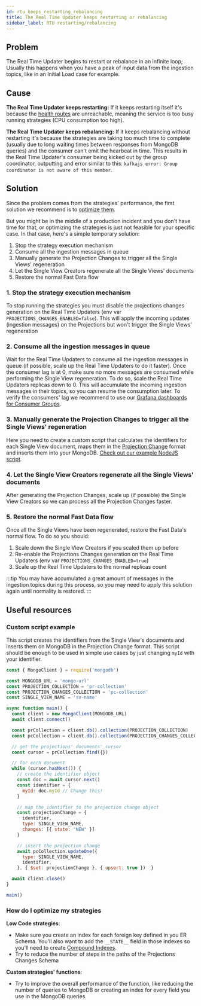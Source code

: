 ```yaml
---
id: rtu_keeps_restarting_rebalancing
title: The Real Time Updater keeps restarting or rebalancing
sidebar_label: RTU restarting/rebalancing
---
```


## Problem

The Real Time Updater begins to restart or rebalance in an infinite loop; Usually this happens when you have a peak of input data from the ingestion topics, like in an Initial Load case for example.

## Cause

**The Real Time Updater keeps restarting:** If it keeps restarting itself it's because the [health routes](/getting-started/guidelines//microservice-vademecum.md#health-routes) are unreachable, meaning the service is too busy running strategies (CPU consumption too high).

**The Real Time Updater keeps rebalancing:** If it keeps rebalancing without restarting it's because the strategies are taking too much time to complete (usually due to long waiting times between responses from MongoDB queries) and the consumer can't emit the hearbeat in time. This results in the Real Time Updater's consumer being kicked out by the group coordinator, outputting and error similar to this: `kafkajs error: Group coordinator is not aware of this member`.

## Solution

Since the problem comes from the strategies' performance, the first solution we recommend is to  [optimize them](#how-do-i-optimize-my-strategies).

But you might be in the middle of a production incident and you don't have time for that, or optimizing the strategies is just not feasible for your specific case. 
In that case, here's a simple temporary solution:

1. Stop the strategy execution mechanism
2. Consume all the ingestion messages in queue
3. Manually generate the Projection Changes to trigger all the Single Views' regeneration
4. Let the Single View Creators regenerate all the Single Views' documents
5. Restore the normal Fast Data flow

### 1. Stop the strategy execution mechanism

To stop running the strategies you must disable the projections changes generation on the Real Time Updaters (env var `PROJECTIONS_CHANGES_ENABLED=false`). This will apply the incoming updates (ingestion messages) on the Projections but won't trigger the Single Views' regeneration

### 2. Consume all the ingestion messages in queue

Wait for the Real Time Updaters to consume all the ingestion messages in queue (if possible, scale up the Real Time Updaters to do it faster). Once the consumer lag is at 0, make sure no more messages are consumed while performing the Single View regeneration. To do so, scale the Real Time Updaters replicas down to 0. This will accumulate the incoming ingestion messages in their topics, so you can resume the consumption later. To verify the consumers' lag we recommend to use our [Grafana dashboards for Consumer Groups](/fast_data/monitoring/dashboards/consumer_groups.md).

### 3. Manually generate the Projection Changes to trigger all the Single Views' regeneration

Here you need to create a custom script that calculates the identifiers for each Single View document, maps them in the [Projection Change](/fast_data/inputs_and_outputs.md#projection-change) format and inserts them into your MongoDB. [Check out our example NodeJS script](#custom-script-example).

### 4. Let the Single View Creators regenerate all the Single Views' documents

After generating the Projection Changes, scale up (if possible) the Single View Creators so we can process all the Projection Changes faster.

### 5. Restore the normal Fast Data flow

Once all the Single Views have been regenerated, restore the Fast Data's normal flow. To do so you should:
1. Scale down the Single View Creators if you scaled them up before
2. Re-enable the Projections Changes generation on the Real Time Updaters (env var `PROJECTIONS_CHANGES_ENABLED=true`)
3. Scale up the Real Time Updaters to the normal replicas count

:::tip
You may have accumulated a great amount of messages in the ingestion topics during this process, so you may need to apply this solution again until normality is restored.
:::

## Useful resources

### Custom script example

This script creates the identifiers from the Single View's documents and inserts them on MongoDB in the Projection Change format. This script should be enough to be used in simple use cases by just changing `myId` with your identifier.

```javascript
const { MongoClient } = require('mongodb')

const MONGODB_URL = 'mongo-url'
const PROJECTION_COLLECTION = 'pr-collection'
const PROJECTION_CHANGES_COLLECTION = 'pc-collection'
const SINGLE_VIEW_NAME = 'sv-name'

async function main() {
  const client = new MongoClient(MONGODB_URL)
  await client.connect()

  const prCollection = client.db().collection(PROJECTION_COLLECTION)
  const pcCollection = client.db().collection(PROJECTION_CHANGES_COLLECTION)

  // get the projections' documents' cursor
  const cursor = prCollection.find({})

  // for each document
  while (cursor.hasNext()) {
    // create the identifier object
    const doc = await cursor.next()
    const identifier = {
      myId: doc.myId // Change this!
    }

    // map the identifier to the projection change object
    const projectionChange = {
      identifier,
      type: SINGLE_VIEW_NAME,
      changes: [{ state: "NEW" }]
    }

    // insert the projection change
    await pcCollection.updateOne({
      type: SINGLE_VIEW_NAME,
      identifier,
    }, { $set: projectionChange }, { upsert: true })  }

  await client.close()
}

main()
```

### How do I optimize my strategies

**Low Code strategies**:
- Make sure you create an index for each foreign key defined in you ER Schema. You'll also want to add the `__STATE__` field in those indexes so you'll need to create [Compound Indexes](https://www.mongodb.com/docs/manual/core/index-compound/).
- Try to reduce the number of steps in the paths of the Projections Changes Schema

**Custom strategies' functions**:
- Try to improve the overall performance of the function, like reducing the number of queries to MongoDB or creating an index for every field you use in the MongoDB queries
